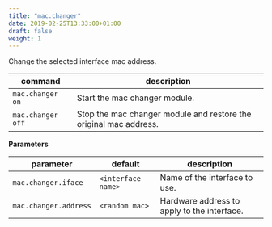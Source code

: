 ```yaml
---
title: "mac.changer"
date: 2019-02-25T13:33:00+01:00
draft: false
weight: 1
---
```


Change the selected interface mac address.

| command | description |
|---------|-------------|
| `mac.changer on` | Start the mac changer module. |
| `mac.changer off` | Stop the mac changer module and restore the original mac address. |

**Parameters**

| parameter | default | description |
|-----------|---------|-------------|
| `mac.changer.iface` | `<interface name>` | Name of the interface to use. | 
| `mac.changer.address` |  `<random mac>` | Hardware address to apply to the interface. |

